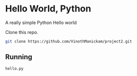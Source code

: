 # Hello World, Python

A really simple Python Hello world

Clone this repo.

```bash
git clone https://github.com/VinothManickam/project2.git
```
## Running

```bbash
hello.py
```
